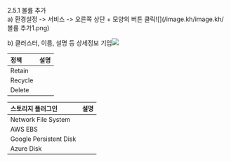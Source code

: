 2.5.1    볼륨 추가  
a\)    환경설정 -&gt; 서비스 -&gt; 오른쪽 상단 + 모양의 버튼 클릭![](/image.kh/image.kh/볼륨 추가1.png)

b\)    클러스터, 이름, 설명 등 상세정보 기입![](/image.kh/image.kh/볼륨추가2.png)

| 정책 | 설명 |
| :--- | :--- |
| Retain |  |
| Recycle |  |
| Delete |  |

| 스토리지 플러그인 | 설명 |
| :--- | :--- |
| Network File System |  |
| AWS EBS |  |
| Google Persistent Disk |  |
| Azure Disk |  |



